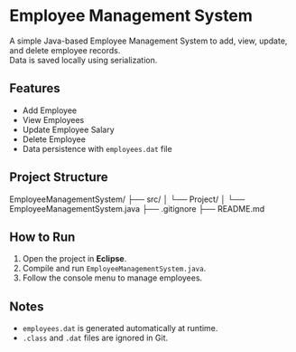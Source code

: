 # Employee Management System

A simple Java-based Employee Management System to add, view, update, and delete employee records.  
Data is saved locally using serialization.

## Features

- Add Employee
- View Employees
- Update Employee Salary
- Delete Employee
- Data persistence with `employees.dat` file

## Project Structure

EmployeeManagementSystem/
├── src/
│ └── Project/
│ └── EmployeeManagementSystem.java
├── .gitignore
├── README.md


## How to Run

1. Open the project in **Eclipse**.
2. Compile and run `EmployeeManagementSystem.java`.
3. Follow the console menu to manage employees.

## Notes

- `employees.dat` is generated automatically at runtime.
- `.class` and `.dat` files are ignored in Git.


